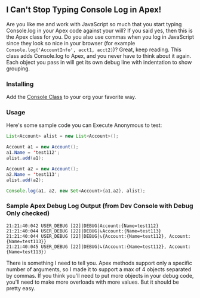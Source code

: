 ## I Can't Stop Typing Console Log in Apex!

Are you like me and work with JavaScript so much that you start typing Console.log in your Apex code against your will?  If you said yes, then this is the Apex class for you.  Do you also use commas when you log in JavaScript since they look so nice in your browser (for example `Console.log('AccountInfo', acct1, acct2)`)?  Great, keep reading.  This class adds Console.log to Apex, and you never have to think about it again.  Each object you pass in will get its own debug line with indentation to show grouping.

### Installing
Add the [Console Class](https://github.com/nshulman/oops-i-typed-console-log-in-apex/blob/main/Console.cls) to your org your favorite way.

### Usage
Here's some sample code you can Execute Anonymous to test:

```java
List<Account> alist = new List<Account>();

Account a1 = new Account();
a1.Name = 'test112';
alist.add(a1);

Account a2 = new Account();
a2.Name = 'test113';
alist.add(a2);

Console.log(a1, a2, new Set<Account>{a1,a2}, alist);
```

### Sample Apex Debug Log Output (from Dev Console with Debug Only checked)
```
21:21:40:042 USER_DEBUG [22]|DEBUG|Account:{Name=test112}
21:21:40:044 USER_DEBUG [22]|DEBUG|↳Account:{Name=test113}
21:21:40:044 USER_DEBUG [22]|DEBUG|↳{Account:{Name=test112}, Account:{Name=test113}}
21:21:40:045 USER_DEBUG [22]|DEBUG|↳(Account:{Name=test112}, Account:{Name=test113})
```


There is something I need to tell you.  Apex methods support only a specific number of arguments, so I made it to support a max of 4 objects separated by commas.  If you think you'll need to put more objects in your debug code, you'll need to make more overloads with more values.  But it should be pretty easy.
